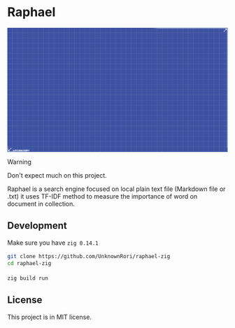 # Raphael

<img src="./docs/mascot.png" align="center" />

> [!WARNING]
> Don't expect much on this project.

Raphael is a search engine focused on local plain text file (Markdown file or .txt) it uses TF-IDF method to measure the importance of word on document in collection.

## Development

Make sure you have `zig 0.14.1`

```sh
git clone https://github.com/UnknownRori/raphael-zig
cd raphael-zig

zig build run
```

## License

This project is in MIT license.
